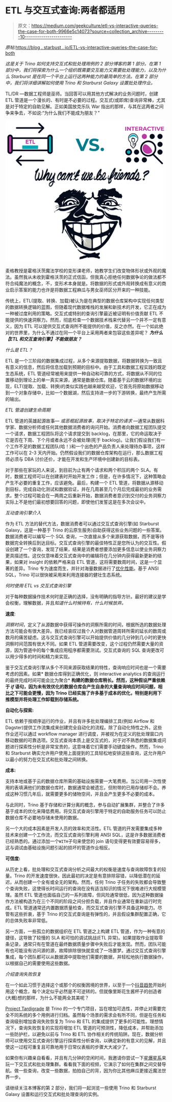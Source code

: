# ETL 与交互式查询:两者都适用

> 原文：<https://medium.com/geekculture/etl-vs-interactive-queries-the-case-for-both-9966e5c14073?source=collection_archive---------10----------------------->

*原帖:*[https://blog . starbust . io/ETL-vs-interactive-queries-the-case-for-both](https://blog.starburst.io/etl-vs-interactive-queries-the-case-for-both?hs_preview=eVJmbaXw-72642196519)

*这是关于 Trino 如何支持交互式和批处理用例的 2 部分博客的第 1 部分。在第 1 部分中，我们将探索为什么一个组织既需要交互能力又需要批处理能力，以及为什么 Starburst 是在同一个平台上运行这两种能力的最简单的方法。在第 2 部分中，我们将详细讲解如何使用 Trino 和 Starburst Galaxy 设置批处理作业。*

TL/DR —数据工程师是巫师。当回答可以用其他方式解决的业务问题时，创建 ETL 管道是一个漫长的、有时是不必要的过程。交互式(或即席)查询非常棒，尤其是对于特定的自助见解。正如美国放克乐队 War 指出的那样，与其在这两者之间争来争去，不如说:“为什么我们不能成为朋友？”

![](img/fc53b6e95e834d11706d0e2d8c2a8eab.png)

麦格教授是霍格沃茨魔法学校的变形课老师，她教学生们改变物体形状或外观的魔法。虽然我从未收到霍格沃茨的正式信函，但我真心拒绝任何数据争论的做法都不符合纯魔法的概念，不，变形术本身就是。将数据的形式或外观转换成有意义的商业启示答案的能力也许是将数据工程麻瓜与男女巫师区分开来的一种技能。

传统上，ETL(提取、转换、加载)被认为是在典型的数据仓库架构中实现任何类型的数据转换逻辑的蓝图，但随着现代数据堆栈的发展和新技术的开发，它正在成为一种被过度利用的策略。交互式或特别的查询引擎最近被证明有价值贡献 ETL 不能提供的快速洞察力。然而，彻底检查一个数据技术栈来代替另一个并不一定有意义，因为 ETL 可以提供交互式查询所不能提供的价值，反之亦然。在一个如此绝对的世界里，为什么不通过在同一个平台上采用两者来包容这些差异呢？ ***为什么【ETL 和交互查询引擎】不能做朋友？***

*什么是 ETL？*

ETL 是一个三阶段的数据集成过程，从多个来源提取数据，将数据转换为一致且有意义的信息，然后将信息加载到预期的目标中。由于工具和数据工程实践的既定生态系统，ETL 管道经常被用来提供一种自动和可靠的方式，将数据从不同的位置移动到理论上的单一真实来源，通常是数据仓库。随着基于云的数据环境的出现，ELT(提取、加载、转换)的类似实践也越来越受欢迎，它首先将原始数据移动到一个对象存储中，比如一个数据湖，然后支持进一步的下游转换，最终产生所需的输出。

*ETL 管道创建生命周期*

ETL 管道的英雄起源故事— *或恶棍起源故事，取决于特定的请求* —通常从数据科学家、数据分析师或任何其他数据消费者的询问开始。消费者向数据工程团队提交一个请求，数据工程团队将这个请求提交到 backlog，在那里，它的命运取决于它是否在下周、下个月或者永远不会被处理(死于 backlog)。让我们假设我们有一个工作不足的数据工程团队(哈！)和一个出色的产品负责人来处理待办事项，这样工作可以在 2-3 天内开始。仍然假设我们的数据仓库架构在运行，那么数据工程师必须与 DBA 讨价还价，才能在开发和生产环境中创建新的目标表。

对于那些在家玩的人来说，到目前为止有两个请求和两个积压的两个 SLA。有时，数据工程师可以在创建表时开始开发工作；但是，在许多情况下，这种策略会产生不必要的重复工作，应该避免。最后，构建一个 ETL 管道，将数据从源移动到目标，完成自动化测试和数据验证，并在几周甚至几个月后完成最初的业务需求。整个过程可能会在一两周之后重新开始，数据消费者意识到交付的业务洞察力实际上不是他们最初想要回答的问题，即使他们发誓这是在多次会议中。

*互动查询引擎介入*

作为 ETL 方法的替代方法，数据消费者可以通过交互式查询引擎(如 Starburst Galaxy，这是一种基于 Trino 的云原生服务)自助获得这些业务问题的一些答案。数据消费者可以编写一个 SQL 查询，一次直接从多个来源获取数据，而不是等待数据完全转换后到达目标。交互式查询引擎的最佳特性正是您所认为的交互性。假设创建了一个查询，发现了结果，结果是消费者想要添加更多信息以使业务洞察力更具描述性。这仅仅意味着交互式查询中的编辑将在几分钟内获得最新更新的结果，如果对 insight 的依赖严格来自 ETL 管道，这将需要数周时间，这是一个显著的差异。Trino 专为速度而生，并针对海量数据进行了[优化性能](https://trino.io/docs/current/optimizer/cost-based-optimizations.html)。基于 ANSI SQL，Trino 可以很快被采用来利用连接器的健壮生态系统。

*何时使用 ETL vs 交互式查询引擎*

对于每种数据操作技术何时是正确的选择，没有明确的指导方针。最好的建议是学会权衡，理解数据，并且*知道什么时候持有，什么时候放弃。*

**速度**:

*洞察时间*，定义了从源数据中获得可操作的洞察所需的时间，根据所选的数据处理方法可能会有很大差异。我已经哀叹过我个人对数据管道周转所需的延长的数周或数月的痛苦疑虑。这与交互式查询引擎可以开始提供价值的几分钟到几小时的更快洞察时间范围有很大不同。如果 ETL 管道需要改变，这个过程仍然需要大量的资源，因为管道中的每个集成应用程序都需要测试。交互式查询的 SQL 查询更改可以用少得多的时间和精力来实现。

鉴于交互式查询引擎从多个不同来源获取结果的特性，查询响应时间也是一个需要考虑的因素。如果* 数据仓库得到正确优化，则 interactive analytics 的查询运行的最终完成时间可能会比为聚合* **构建的数据仓库稍长。然而，这种假设严重依赖于 *if* 语句，因为未有效优化的数据仓库会产生自身的大量查询响应时间问题，相比之下可能会更慢，因为 Trino 已经实施了许多基于成本的优化，特别是利用下推模型并将处理工作卸载到存储系统。**

**自动化与探索:**

ETL 依赖于按顺序运行的作业，并且有许多批处理编排工具(例如 Airflow 和 Dagster)提供工作流集成来创建完全自动化的流程。除了自动化特性之外，这些作业还可以通过 workflow manager 进行调度，并被视为在定义的批处理窗口内移动数据的可靠选项。交互式查询本质上是交互式的，对于对不熟悉的数据集或问题进行探索性分析是非常宝贵的，这意味着它们需要手动键盘操作。然而，Trino 和 Starburst 确实允许用户使用上面提到的工具轻松地安排这些查询，这允许用户以最小的努力在交互式和批处理之间转换。

**成本:**

支持本地或基于云的数据仓库所需的基础设施需要一大笔费用。当公司用一次性使用的表填满他们的数据仓库时，数据通常会被遗忘，但附带的已用存储却不会。养成这种习惯几年后，就需要更多的储物空间，并且会产生更多不必要的成本。

与此同时，Trino 基于存储和计算分离的概念，参与自动扩展集群，并整合了许多基于成本的优化来降低费用。将交互式查询引擎用于特定的自助服务任务可以防止数据仓库不必要地存储未使用的数据。

另一个大的成本因素是开发人员的效率和灵活性。ETL 管道的开发需要集成多种技术来创建一个工作流，而交互式查询引擎利用 ANSI SQL，这是许多数据消费者已经熟悉的。通过添加一个`WITH`子句来使您的 join 语句变得更有效要容易得多，这与调试由基础设施问题引起的损坏的管道作业相反。

**可信度:**

从历史上看，批处理和交互式查询分析之间最大的权衡是速度与查询故障恢复的较量。Trino 的开发速度很快，因此最初的决定是有意排除容错，以降低潜在的延迟，从而创建一个全有或全无的架构。然而，任何 Trino 子任务的失败都会导致整个查询失败，这使得长时间运行的查询在没有适当知识的情况下很难进行大规模管理。虽然 ETL 管道也面临自己的一系列故障，但风险通常很低，因为这种数据操作方法被构造为在三个不同的阶段之间分担负载，并且作业通常在重新运行时完成。ETL 管道通常还内置数据质量检查，而交互式查询引擎不具备这种能力。尽管有这些折衷，基于 Trino 的交互式查询是有弹性的，并且假设集群配置正确，它的总体失败率非常低。

另一方面，一些孤立的数据组织在 ETL 管道之上构建 ETL 管道，作为一种有意的捷径，这导致了较慢的 SLA 和可怕的调试挑战(ETL 异常)。如果提取作业提取零条记录，通常只有在管道在最终数据质量步骤中失败后才能发现。然而，团队可能有也可能没有访问源的源，故障排除很快就变成了一场噩梦。通过交互式查询引擎集成，每个团队都可以从数据源中提取他们需要的数据，并轻松地执行数据操作，以根据自己的需要使用这些数据。

*介绍查询失败恢复*

在一个如此习惯于选择这个或那个的权衡困境的世界，以至于一个[抖音趋势](https://knowyourmeme.com/memes/this-or-that-challenge)开始利用这个概念，每个决定似乎必然是不可逆转的。但就像里斯花生酱杯子的创造者(大概)想的那样，为什么不能两全其美呢？

[Project Tardigrade](https://trino.io/blog/2022/05/05/tardigrade-launch.html) 是 Trino 的一个专门项目，旨在增加可选性，并停止对需要完全不同系统的多个用例进行归档。虽然每个场景的需求会有所不同，但是在任务和查询级别增加查询失败恢复为 Trino 和 ETL 的集成提供了更多的可能性。理想情况下，查询失败恢复的实现将增加 ETL 管道的可预测性，降低成本，并帮助添加一些防护栏，以避免以前与 Trino 和 ETL 协作相关的传统陷阱。现在，数据分析师可以使用交互式查询引擎运行探索性分析查询，以确定新的有意义的见解，并且使这一过程可重复且可靠地用于日常仪表板的步骤大大减少了。

如果你有兴趣亲自看看，并且有几分钟的空闲时间，我邀请你尝试一下[星爆星系](https://www.starburst.io/platform/starburst-galaxy/)来玩一下交互式和批处理集群。看看我下面的视频，它演示了如何在集群之间交替导航。做一些查询，改变一些数据，拍拍自己的背，因为你比其他麻瓜更接近魔法世界一步。

请继续关注本博客的第 2 部分，我们将一起浏览一些使用 Trino 和 Starburst Galaxy 设置和运行交互式和批处理查询的实例。